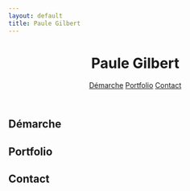 ```yaml
---
layout: default
title: Paule Gilbert
---
```

<header>
	<h1>Paule Gilbert</h1>
	<a href="#demarche">Démarche</a>
	<a href="#portfolio">Portfolio</a>
	<a href="#contact">Contact</a>
</header>
<section id="demarche">
	<h2>Démarche</h2>
</section>
<section id="portfolio">
	<h2>Portfolio</h2>
</section>
<section id="contact">
	<h2>Contact</h2>
</section>